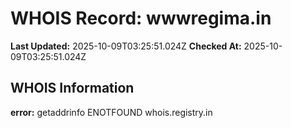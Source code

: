 # WHOIS Record: wwwregima.in

**Last Updated:** 2025-10-09T03:25:51.024Z
**Checked At:** 2025-10-09T03:25:51.024Z

## WHOIS Information

**error:** getaddrinfo ENOTFOUND whois.registry.in

